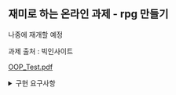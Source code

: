 ## 재미로 하는 온라인 과제 - rpg 만들기
나중에 재개할 예정

과제 출처 : 빅인사이트

[OOP_Test.pdf](https://github.com/hunnycombo/LalaWorld/files/8402672/OOP_Test.pdf)

<details>
  <summary>구현 요구사항</summary>
  
### OOP Test

#### Introduction
📖 우리는 과제로 게임 프로그래밍을 할 예정입니다.  
아래 설명을 보고 해당 모델을 SOLID 원칙을 준수하여 개발해서 제출 하면 됩니다.  
가능하면 테스트 케이스도( JUnit ) 작성하여 제출 하시오.  
  
전체 기능을 개발하는 것이 목표가 아닌 OOP로 요구사항에 대한 구현에 초점을 맞
춰서 개발하시면 됩니다. (그래픽 적 요소가 없으므로 게임 전체에 대한 구현은 불가)
스토리지( DB )가 필요하면 본인이 원하는 스토리지를 사용해도 무관 합니다.  
  
#### 요구 사항
  
#### 1. 종족
📖 게임속 캐릭터는 여러 종족이 있다.  
휴먼  
오크  
엘프  
  
#### 2. 속성
📖 캐릭터의 속성은 아래와 같이 존재 한다.  
더 추가 되어도 상관 없다.  
  
레벨  
몬스터가 죽을 때마다 레벨이 1 씩 상승한다.  
  
HP (생명력)  
HP는 0 이 되면 죽는다.  
  
MP (마나)  
스킬 사용시 필요 하다.   
MP는 스킬 사용시 필요한 마나보다 적거나 0 이 되면 스킬을 사용할 수 없다.  
각각의 스킬에는 MP가 소모되는데 소모되는 MP는 임의로 지정.  
  
공격력  
공격 속도  
방어력  
회피율 (%)  
해당되는 퍼센테이지 수치의 확률로 상대의 공격을 무시한다.  
  
#### 3. 스킬
📖 캐릭터 별로 스킬이 존재 함.  
  
3.1. 공통 스킬
Heal (HP가 오른다)  
Steam (공격력 20% 상승)  
  
3.2. 휴먼 스킬
Guard (방어력 30% 상승)  
  
3.3. 엘프 스킬
Elusion (회피력 30% 상승)  
  
3.4. 오크 스킬
Anger (공격력 50% 상승, 방어력 10% 하락)  
  
3.5. 궁극 스킬
📖 캐릭터는 99레벨이 되면 궁극 스킬을 얻게 된다.  
휴먼  
Invincible (10초 동안 무적이 됨.)  
  
엘프  
Rapid (1분 동안 공격 속도가 500% 상승 한다.)  
  
오크
Frenzy (1분 동안 공격력이 500% 상승 한다.)  
  
#### 4. 무기
📖 캐릭터별 무기가 존재 함.  
각 무기별로 캐릭터 속성의 수치를 변화시킨다.  
무기를 착용해야 적용되며, 착용하지 않으면 적용되지 않는다.  
  
4.1. 휴먼 (검)  
Short sword  
공격력 +5%  
Long sword  
공격력 +10%  
  
4.2. 엘프 (활)
Short bow  
공격 속도 +5%  
Iron bow  
공격 속도 +10%  
  
4.3. 오크 (도끼, 둔기)
Short Axe  
공격력 +10%  
공격 속도 -5%  
Iron Hammer  
공격력 +20%  
공격 속도 -10%  
  
#### 5. 몬스터
📖 캐릭터가 공격할 몬스터의 속성.  

HP (생명력)  
HP는 0 이 되면 죽는다.  
공격력  
방어력  
  
스킬  
반격 (%)  
30%  
지렁이도 밟으면 꿈틀. 해당되는 퍼센테이지 수치의 확률로 상대에게 반격을 한다.  
본인 공격력의 70% 만큼 대미지를 입힘  
  
#### 6. 구현 액션
📖 아래 요구사항을 구현하세요.  
  
캐릭터는 무기를 착용하여 몬스터에게 공격을 할 수 있다.  
공격 후에는 공격 속도에 따라 딜레이가 발생.  
캐릭터는 본인이 습득한 스킬을 사용할 수 있다.  
몬스터 또한 캐릭터를 공격할 수 있다.  
공격 또는 반격시(몬스터) 대상의 회피율에 따라 무시될 수 있다.  
  
#### 7. 기타
대미지 계산  
본인 공격력 - 대상의 방어력 = 최종 대미지  
마나 소모는 임의로 값을 가진다.  
HP, 공격력, 방어력 등은 임의의 값으로 정한다.  

가산 항목  
본인이 사용한 또는 어필하고 싶은 기술 또는 알고리즘 등이 있다면 README 에 서술해 주세
요.  
DDD 설계 및 OOP ( SOLID )에 기반하여 클래스 설계시 가산점.  
TDD , BDD 베이스로 개발 시 가산점.  
  
평가 항목
요구 사항을 잘 이해하고 구현하였는가?  
기능이 적절하게 동작하는가?  
재사용성과 확장성을 염두하고 코딩을 하였는가?  
OOP 또는 FP 를 이해하여 효율적으로 설계하고 코딩을 하였는가?  
  
</detalis>
